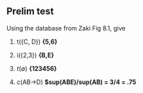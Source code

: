 
## Prelim test
Using the database from Zaki Fig 8.1, give

1. t({C, D}) **{5,6}**

2. i({2,3}) **{B,E}**

3. $t(\emptyset)$ **{123456}**

4. c(AB->D) **$sup(ABE)/sup(AB) = 3/4 = .75**